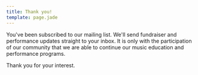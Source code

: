 ```yaml
---
title: Thank you!
template: page.jade
---
```


You've been subscribed to our mailing list. We'll send fundraiser and performance updates straight to your inbox. It is only with the participation of our community that we are able to continue our music education and performance programs.

Thank you for your interest.
